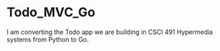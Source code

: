 # Todo_MVC_Go
I am converting the Todo app we are building in CSCI 491 Hypermedia systems from Python to Go.
